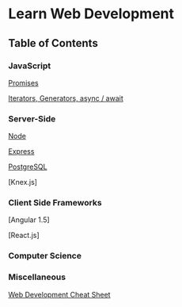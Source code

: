 # Learn Web Development

## Table of Contents

### JavaScript
[Promises](./promise.md)

[Iterators, Generators, async / await](./iterators_generators_asyncawait.md)

### Server-Side
[Node](./node.md)

[Express]()

[PostgreSQL]()

[Knex.js]

### Client Side Frameworks
[Angular 1.5]

[React.js]

### Computer Science

### Miscellaneous
[Web Development Cheat Sheet](./wdcs.md)
